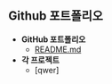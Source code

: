 ## Github 포트폴리오

- **GitHub 포트폴리오**
  - [README.md](https://github.com/shuby-te/Portfolio/blob/main/%ED%8F%AC%ED%8A%B8%ED%8F%B4%EB%A6%AC%EC%98%A4/portfolio.md)
- **각 프로젝트**
  - [qwer]
